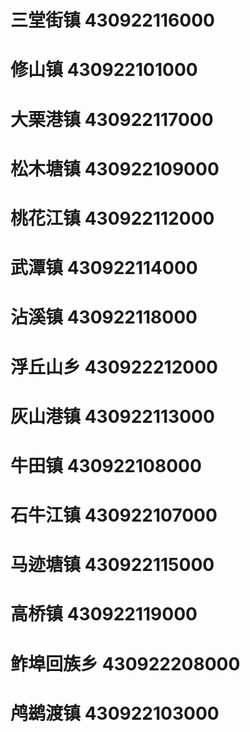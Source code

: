 # 三堂街镇 430922116000
# 修山镇 430922101000
# 大栗港镇 430922117000
# 松木塘镇 430922109000
# 桃花江镇 430922112000
# 武潭镇 430922114000
# 沾溪镇 430922118000
# 浮丘山乡 430922212000
# 灰山港镇 430922113000
# 牛田镇 430922108000
# 石牛江镇 430922107000
# 马迹塘镇 430922115000
# 高桥镇 430922119000
# 鲊埠回族乡 430922208000
# 鸬鹚渡镇 430922103000
